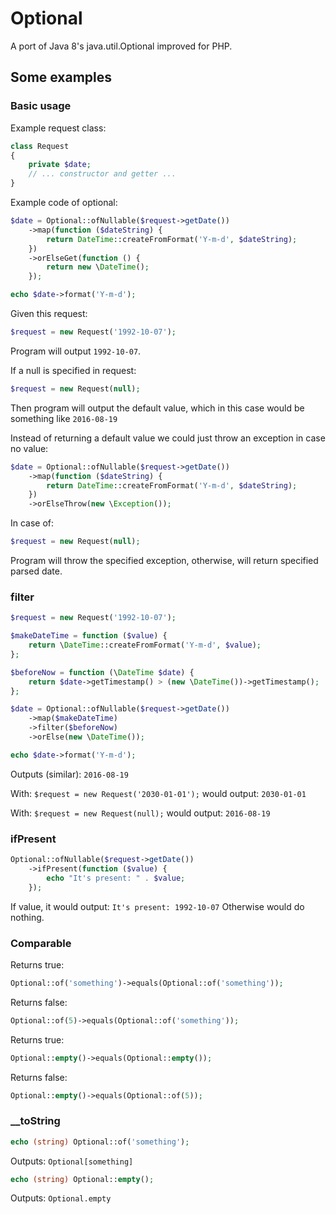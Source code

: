 # Optional

A port of Java 8's java.util.Optional improved for PHP.

## Some examples

### Basic usage

Example request class:
```php
class Request
{
    private $date;
    // ... constructor and getter ...
}
```

Example code of optional:
```php
$date = Optional::ofNullable($request->getDate())
    ->map(function ($dateString) {
        return DateTime::createFromFormat('Y-m-d', $dateString);
    })
    ->orElseGet(function () {
        return new \DateTime();
    });

echo $date->format('Y-m-d');
```

Given this request:
```php
$request = new Request('1992-10-07');
```

Program will output `1992-10-07`.

If a null is specified in request:
```php
$request = new Request(null);
```
Then program will output the default value, which in this case would be something like `2016-08-19`

Instead of returning a default value we could just throw an exception in case no value:

```php
$date = Optional::ofNullable($request->getDate())
    ->map(function ($dateString) {
        return DateTime::createFromFormat('Y-m-d', $dateString);
    })
    ->orElseThrow(new \Exception());
```

In case of:
```php
$request = new Request(null);
```
Program will throw the specified exception, otherwise, will return specified parsed date.

### filter

```php
$request = new Request('1992-10-07');

$makeDateTime = function ($value) {
    return \DateTime::createFromFormat('Y-m-d', $value);
};

$beforeNow = function (\DateTime $date) {
    return $date->getTimestamp() > (new \DateTime())->getTimestamp();
};

$date = Optional::ofNullable($request->getDate())
    ->map($makeDateTime)
    ->filter($beforeNow)
    ->orElse(new \DateTime());

echo $date->format('Y-m-d');
```
Outputs (similar): `2016-08-19`

With: `$request = new Request('2030-01-01');` would output: `2030-01-01`

With: `$request = new Request(null);` would output: `2016-08-19`

### ifPresent

```php
Optional::ofNullable($request->getDate())
    ->ifPresent(function ($value) {
        echo "It's present: " . $value;
    });
```
If value, it would output: `It's present: 1992-10-07`
Otherwise would do nothing.

### Comparable

Returns true:
```php
Optional::of('something')->equals(Optional::of('something'));
```

Returns false:

```php
Optional::of(5)->equals(Optional::of('something'));
```

Returns true:
```php
Optional::empty()->equals(Optional::empty());
```

Returns false:
```php
Optional::empty()->equals(Optional::of(5));
```

### __toString

```php
echo (string) Optional::of('something');
```
Outputs: `Optional[something]`


```php
echo (string) Optional::empty();
```
Outputs: `Optional.empty`